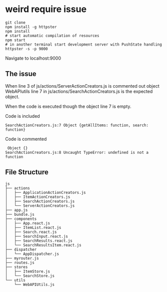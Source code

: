 # weird require issue

```
git clone
npm install -g httpster
npm install
# start automatic compilation of resources
npm start
# in another terminal start development server with PushState handling
httpster -s -p 9000
```

Navigate to localhost:9000


## The issue

When line 3 of js/actions/ServerActionCreators.js is commented out
object WebAPIutils line 7 in js/actions/SearchActionCreators.js is the
expected object.

When the code is executed though the object line 7 is empty.

Code is included

```
SearchActionCreators.js:7 Object {getAllItems: function, search: function}
```

Code is commented

```
 Object {}
SearchActionCreators.js:8 Uncaught TypeError: undefined is not a function
```

## File Structure

```
js
├── actions
│   ├── ApplicationActionCreators.js
│   ├── ItemActionCreators.js
│   ├── SearchActionCreators.js
│   └── ServerActionCreators.js
├── app.js
├── bundle.js
├── components
│   ├── App.react.js
│   ├── ItemList.react.js
│   ├── Search.react.js
│   ├── SearchInput.react.js
│   ├── SearchResults.react.js
│   └── SearchResultsItem.react.js
├── dispatcher
│   └── AppDispatcher.js
├── myrouter.js
├── routes.js
├── stores
│   ├── ItemStore.js
│   └── SearchStore.js
└── utils
    └── WebAPIUtils.js
```
